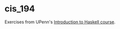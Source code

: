 # cis_194

Exercises from UPenn's [Introduction to Haskell course](https://www.seas.upenn.edu/~cis194/spring13/).